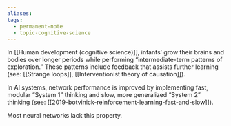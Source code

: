 ```yaml
---
aliases: 
tags:
  - permanent-note
  - topic-cognitive-science
---
```

In [[Human development (cognitive science)]], infants’ grow their brains and bodies over longer periods while performing “intermediate-term patterns of exploration.” These patterns include feedback that assists further learning (see: [[Strange loops]], [[Interventionist theory of causation]]).

In AI systems, network performance is improved by implementing fast, modular “System 1” thinking and slow, more generalized “System 2” thinking (see: [[2019-botvinick-reinforcement-learning-fast-and-slow]]).

Most neural networks lack this property.